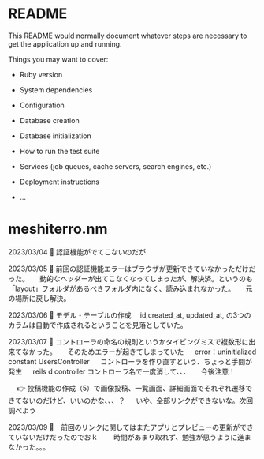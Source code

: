 # README

This README would normally document whatever steps are necessary to get the
application up and running.

Things you may want to cover:

* Ruby version

* System dependencies

* Configuration

* Database creation

* Database initialization

* How to run the test suite

* Services (job queues, cache servers, search engines, etc.)

* Deployment instructions

* ...
# meshiterro.nm

2023/03/04
🍚 認証機能がでてこないのだが

2023/03/05
🍚 前回の認証機能エラーはブラウザが更新できていなかっただけだった。
　 動的なヘッダーが出てこなくなってしまったが、解決済。というのも「layout」フォルダがあるべきフォルダ内になく、読み込まれなかった。
　 元の場所に戻し解決。

2023/03/06
🍚 モデル・テーブルの作成
 　id,created_at, updated_at, の3つのカラムは自動で作成されるということを見落としていた。

2023/03/07
🍚 コントローラの命名の規則というかタイピングミスで複数形に出来てなかった。
　 そのためエラーが起きてしまっていた
　 error：uninitialized constant UsersController
　 コントローラを作り直すという、ちょっと手間が発生
　 reils d controller コントローラ名で一度消して、、、
　 今後注意！

　 👉 投稿機能の作成（5）で画像投稿、一覧画面、詳細画面でそれぞれ遷移できてないのだけど、いいのかな、、、？
　    いや、全部リンクができないな。次回調べよう

2023/03/09
🍚　前回のリンクに関してはまたアプリとプレビューの更新ができていないだけだったのでおｋ
　　時間があまり取れず、勉強が思うように進まなかった。。。